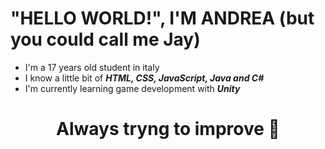 # "HELLO WORLD!", I'M ANDREA (but you could call me Jay)

+ I'm a 17 years old student in italy
+ I know a little bit of ***HTML, CSS, JavaScript, Java and C#***
+ I'm currently learning game development with ***Unity***
<div align="center">
<h1>Always tryng to improve 💪</h1>

